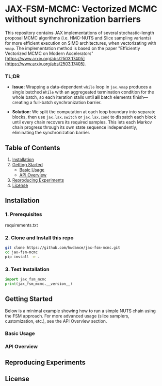 # JAX-FSM-MCMC: Vectorized MCMC without synchronization barriers

This repository contains JAX implementations of several stochastic-length proposal MCMC algorithms (i.e. HMC-NUTS and Slice sampling variants) for more efficient execution on SIMD architectures, when vectorizating with `vmap`. The implementation method is based on the paper "Efficiently Vectorized MCMC on Modern Accelerators" [https://www.arxiv.org/abs/2503.17405](https://www.arxiv.org/abs/2503.17405). 

### TL;DR

- **Issue:** Wrapping a data-dependent `while` loop in `jax.vmap` produces a single batched `While` with an aggregeated termination condition for the whole batch, so each iteration stalls until **all** batch elements finish—creating a full-batch synchronization barrier.

- **Solution:** We split the computation at each loop boundary into separate blocks, then use `jax.lax.switch` or `jax.lax.cond` to dispatch each block until every chain recovers its required samples. This lets each Markov chain progress through its own state sequence independently, eliminating the synchronization barrier.

## Table of Contents

1. [Installation](#installation)  
2. [Getting Started](#getting-started)  
   - [Basic Usage](#basic-usage)  
   - [API Overview](#api-overview)  
3. [Reproducing Experiments](#reproducing-experiments)  
4. [License](#license) 

## Installation

### 1. Prerequisites
requirements.txt
### 2. Clone and Install this repo

```bash
git clone https://github.com/hwdance/jax-fsm-mcmc.git
cd jax-fsm-mcmc
pip install -e .
```

### 3. Test Installation
```python
import jax_fsm_mcmc
print(jax_fsm_mcmc.__version__)
```

## Getting Started 
Below is a minimal example showing how to run a simple NUTS chain using the FSM approach. For more advanced usage (slice samplers, customization, etc.), see the API Overview section.


### Basic Usage 

### API Overview


## Reproducing Experiments

## License


